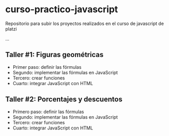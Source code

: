 # curso-practico-javascript
Repositorio para subir los proyectos realizados en el curso de javascript de platzi

...

## Taller #1: Figuras geométricas

- Primer paso: definir las fórmulas
- Segundo: implementar las fórmulas en JavaScript
- Tercero: crear funciones
- Cuarto: integrar JavaScript con HTML

## Taller #2: Porcentajes y descuentos

- Primero paso: definir las fórmulas
- Segundo: implementar las fórmulas en JavaScript
- Tercero: crear funciones
- Cuarto: integrar JavaScript con HTML
